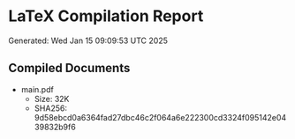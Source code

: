 # LaTeX Compilation Report
Generated: Wed Jan 15 09:09:53 UTC 2025
## Compiled Documents
- main.pdf
  - Size: 32K
  - SHA256: 9d58ebcd0a6364fad27dbc46c2f064a6e222300cd3324f095142e0439832b9f6
